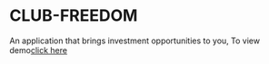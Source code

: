 # CLUB-FREEDOM

An application that brings investment opportunities to you,
To view demo[click here](https://www.clubfreedom.co)
